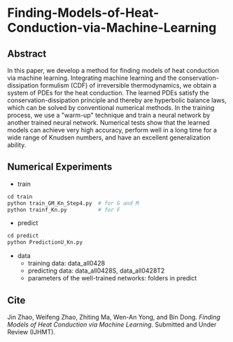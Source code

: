 # Finding-Models-of-Heat-Conduction-via-Machine-Learning

## Abstract
In this paper, we develop a method for finding models of heat conduction via machine learning. Integrating machine learning and the conservation-dissipation formulism (CDF) of irreversible thermodynamics, we obtain a system of PDEs for the heat conduction. The learned PDEs satisfy the conservation-dissipation principle and thereby are hyperbolic balance laws, which can be solved by conventional numerical methods. In the training process, we use a "warm-up" technique and train a neural network by another trained neural network. Numerical tests show that the learned models can achieve very high accuracy, perform well in a long time for a wide range of Knudsen numbers, and have an excellent generalization ability.
## Numerical Experiments
- train
```python
cd train
python train_GM_Kn_Step4.py  # for G and M
python trainf_Kn.py          # for F
```

- predict
```python
cd predict
python PredictionU_Kn.py
```
- data
   - training data: data_all0428
   - predicting data: data_all0428S, data_all0428T2
   - parameters of the well-trained networks: folders in predict

## Cite
Jin Zhao, Weifeng Zhao, Zhiting Ma, Wen-An Yong, and Bin Dong. *Finding Models of Heat Conduction via Machine Learning*. Submitted and Under Review (IJHMT).
